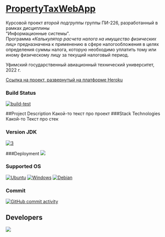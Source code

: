 # [PropertyTaxWebApp](https://propertytaxwebapp.herokuapp.com/)
Курсовой проект _второй подгруппы_ группы ПИ-226, разработанный в рамках дисциплины<br /> "Информационные системы".<br />
Программа _«Калькулятор расчета налога на имущество физических лиц»_ предназначена к применению в сфере налогообложения в целях определения суммы налога, которую необходимо уплатить тому или иному физическому лицу за текущий налоговый период. <br />

Уфимский государственный авиационный технический университет, 2022 г.

<a href="https://propertytaxwebapp.herokuapp.com/">Ссылка на проект, развернутый на платформе Heroku</a>

### Build Status
[![build-test](https://github.com/Balandina-o/kyrsovaya2/actions/workflows/Deploy-to-Heroku.yml/badge.svg)](https://github.com/Balandina-o/kyrsovaya2/actions/workflows/Deploy-to-Heroku.yml)

##Project Description
Какой-то текст про проект
###Stack Technologies
Какой-то Текст про стек

### Version JDK
[![3](https://img.shields.io/badge/java%20-11-orange)](https://www.oracle.com/cis/java/technologies/javase/jdk11-archive-downloads.html)

###Deployment
[![](https://img.shields.io/badge/Heroku-430098?style=for-the-badge&logo=heroku&logoColor=white)](https://propertytaxwebapp.herokuapp.com/)

### Supported OS
[![Ubuntu](https://img.shields.io/badge/Ubuntu-E95420?logo=ubuntu\&logoColor=white)](https://ubuntu.com/)
[![Windows](https://img.shields.io/badge/Windows-0078D6?logo=windows\&logoColor=white)](https://ru.wikipedia.org/wiki/Windows)
[![Debian](https://img.shields.io/badge/Debian-fc2847?logo=debian\&logoColor=white)](https://ru.wikipedia.org/wiki/Debian)

### Commit
[![GitHub commit activity](https://img.shields.io/github/commit-activity/y/Balandina-o/kyrsovaya2?color=blue)](https://github.com/Balandina-o/kyrsovaya2/commits/)

## Developers
<a href="https://github.com/Balandina-o/kyrsovaya2/graphs/contributors">
  <img src="https://contrib.rocks/image?repo=Balandina-o/kyrsovaya2" />
</a>
